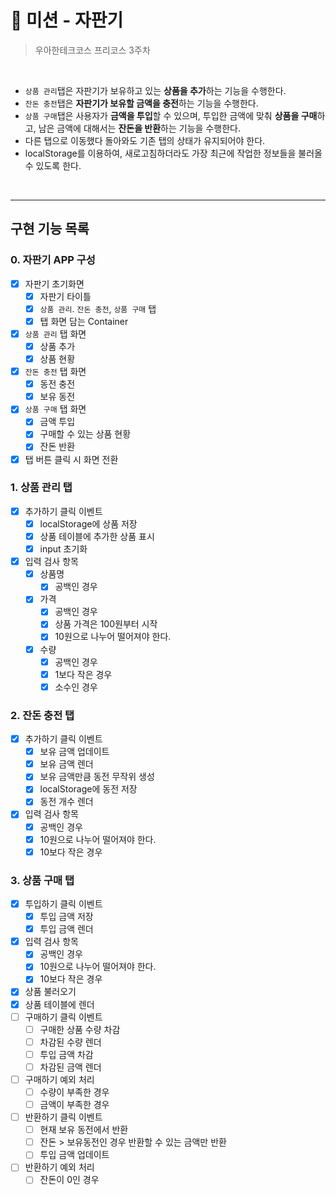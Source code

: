 # 🥤 미션 - 자판기

> 우아한테크코스 프리코스 3주차

<br>

- `상품 관리`탭은 자판기가 보유하고 있는 **상품을 추가**하는 기능을 수행한다.
- `잔돈 충전`탭은 **자판기가 보유할 금액을 충전**하는 기능을 수행한다.
- `상품 구매`탭은 사용자가 **금액을 투입**할 수 있으며, 투입한 금액에 맞춰 **상품을 구매**하고, 남은 금액에 대해서는 **잔돈을 반환**하는 기능을 수행한다.
- 다른 탭으로 이동했다 돌아와도 기존 탭의 상태가 유지되어야 한다.
- localStorage를 이용하여, 새로고침하더라도 가장 최근에 작업한 정보들을 불러올 수 있도록 한다.

<br>

---

## 구현 기능 목록

### 0. 자판기 APP 구성

- [x] 자판기 초기화면
  - [x] 자판기 타이틀
  - [x] `상품 관리`. `잔돈 충전`, `상품 구매` 탭
  - [x] 탭 화면 담는 Container
- [x] `상품 관리` 탭 화면
  - [x] 상품 추가
  - [x] 상품 현황
- [x] `잔돈 충전` 탭 화면
  - [x] 동전 충전
  - [x] 보유 동전
- [x] `상품 구매` 탭 화면
  - [x] 금액 투입
  - [x] 구매할 수 있는 상품 현황
  - [x] 잔돈 반환
- [x] 탭 버튼 클릭 시 화면 전환

### 1. 상품 관리 탭

- [x] 추가하기 클릭 이벤트
  - [x] localStorage에 상품 저장
  - [x] 상품 테이블에 추가한 상품 표시
  - [x] input 초기화
- [x] 입력 검사 항목
  - [x] 상품명
    - [x] 공백인 경우
  - [x] 가격
    - [x] 공백인 경우
    - [x] 상품 가격은 100원부터 시작
    - [x] 10원으로 나누어 떨어져야 한다.
  - [x] 수량
    - [x] 공백인 경우
    - [x] 1보다 작은 경우
    - [x] 소수인 경우

### 2. 잔돈 충전 탭

- [x] 추가하기 클릭 이벤트
  - [x] 보유 금액 업데이트
  - [x] 보유 금액 렌더
  - [x] 보유 금액만큼 동전 무작위 생성
  - [x] localStorage에 동전 저장
  - [x] 동전 개수 렌더
- [x] 입력 검사 항목
  - [x] 공백인 경우
  - [x] 10원으로 나누어 떨어져야 한다.
  - [x] 10보다 작은 경우

### 3. 상품 구매 탭

- [x] 투입하기 클릭 이벤트
  - [x] 투입 금액 저장
  - [x] 투입 금액 렌더
- [x] 입력 검사 항목
  - [x] 공백인 경우
  - [x] 10원으로 나누어 떨어져야 한다.
  - [x] 10보다 작은 경우
- [x] 상품 불러오기
- [x] 상품 테이블에 렌더
- [ ] 구매하기 클릭 이벤트
  - [ ] 구매한 상품 수량 차감
  - [ ] 차감된 수량 렌더
  - [ ] 투입 금액 차감
  - [ ] 차감된 금액 렌더
- [ ] 구매하기 예외 처리
  - [ ] 수량이 부족한 경우
  - [ ] 금액이 부족한 경우
- [ ] 반환하기 클릭 이벤트
  - [ ] 현재 보유 동전에서 반환
  - [ ] 잔돈 > 보유동전인 경우 반환할 수 있는 금액만 반환
  - [ ] 투입 금액 업데이트
- [ ] 반환하기 예외 처리
  - [ ] 잔돈이 0인 경우
